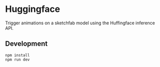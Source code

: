 # Huggingface

Trigger animations on a sketchfab model using the Huffingface inference API.

## Development

``` 
npm install 
npm run dev
```
